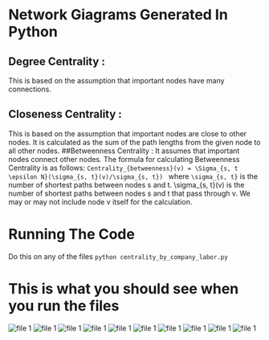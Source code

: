 # Network Giagrams Generated In Python
## Degree Centrality :
This is based on the assumption that important nodes have many connections.
## Closeness Centrality :
This is based on the assumption that important nodes are close to other nodes. It is calculated as the sum of the path lengths from the given node to all other nodes.
##Betweenness Centrality :
It assumes that important nodes connect other nodes. The formula for calculating Betweenness Centrality is as follows:
```Centrality_{betweenness}(v) = \Sigma_{s, t \epsilon N}(\sigma_{s, t}(v)/\sigma_{s, t}) ```
where `\sigma_{s, t}` is the number of shortest paths between nodes s and t. \sigma_{s, t}(v) is the number of shortest paths between nodes s and t that pass through v.
We may or may not include node v itself for the calculation.
# Running The Code
Do this on any of the files
```python centrality_by_company_labor.py```
# This is what you should see when you run the files
![file 1](https://github.com/DAN-BIWOTT/network-diagrams-generated-in-Python/blob/main/sample_results/image%20(1).png?raw=true)
![file 1](https://github.com/DAN-BIWOTT/network-diagrams-generated-in-Python/blob/main/sample_results/image%20(2).png?raw=true)
![file 1](https://github.com/DAN-BIWOTT/network-diagrams-generated-in-Python/blob/main/sample_results/image%20(3).png?raw=true)
![file 1](https://github.com/DAN-BIWOTT/network-diagrams-generated-in-Python/blob/main/sample_results/image%202.png?raw=true)
![file 1](https://github.com/DAN-BIWOTT/network-diagrams-generated-in-Python/blob/main/sample_results/image%203.png?raw=true)
![file 1](https://github.com/DAN-BIWOTT/network-diagrams-generated-in-Python/blob/main/sample_results/image%204.png?raw=true)
![file 1](https://github.com/DAN-BIWOTT/network-diagrams-generated-in-Python/blob/main/sample_results/image.png?raw=true)
![file 1](https://github.com/DAN-BIWOTT/network-diagrams-generated-in-Python/blob/main/sample_results/image1.png?raw=true)
![file 1](https://github.com/DAN-BIWOTT/network-diagrams-generated-in-Python/blob/main/sample_results/image%20(4).png?raw=true)
![file 1](https://github.com/DAN-BIWOTT/network-diagrams-generated-in-Python/blob/main/sample_results/image%20(5).png?raw=true)

